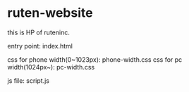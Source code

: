 # ruten-website
this is HP of ruteninc.

entry point: index.html

css for phone width(0~1023px): phone-width.css
css for pc width(1024px~): pc-width.css

js file: script.js


